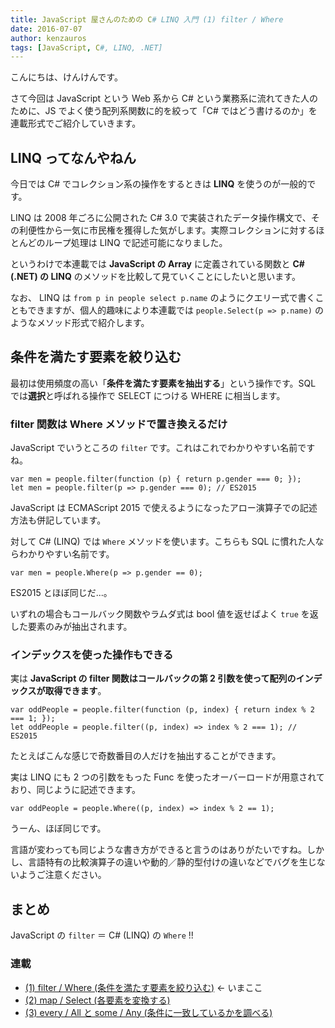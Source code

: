 ```yaml
---
title: JavaScript 屋さんのための C# LINQ 入門 (1) filter / Where
date: 2016-07-07
author: kenzauros
tags: [JavaScript, C#, LINQ, .NET]
---
```


こんにちは、けんけんです。

さて今回は JavaScript という Web 系から C# という業務系に流れてきた人のために、JS でよく使う配列系関数に的を絞って「C# ではどう書けるのか」を連載形式でご紹介していきます。

## LINQ ってなんやねん

今日では C# でコレクション系の操作をするときは **LINQ** を使うのが一般的です。

LINQ は 2008 年ごろに公開された C# 3.0 で実装されたデータ操作構文で、その利便性から一気に市民権を獲得した気がします。実際コレクションに対するほとんどのループ処理は LINQ で記述可能になりました。

というわけで本連載では **JavaScript の Array** に定義されている関数と **C#(.NET) の LINQ** のメソッドを比較して見ていくことにしたいと思います。

なお、 LINQ は `from p in people select p.name` のようにクエリー式で書くこともできますが、個人的趣味により本連載では `people.Select(p => p.name)` のようなメソッド形式で紹介します。

## 条件を満たす要素を絞り込む

最初は使用頻度の高い「**条件を満たす要素を抽出する**」という操作です。SQL では**選択**と呼ばれる操作で SELECT につける WHERE に相当します。

### filter 関数は Where メソッドで置き換えるだけ

JavaScript でいうところの `filter` です。これはこれでわかりやすい名前ですね。

```
var men = people.filter(function (p) { return p.gender === 0; });
let men = people.filter(p => p.gender === 0); // ES2015
```

JavaScript は ECMAScript 2015 で使えるようになったアロー演算子での記述方法も併記しています。

対して C# (LINQ) では `Where` メソッドを使います。こちらも SQL に慣れた人ならわかりやすい名前です。

```
var men = people.Where(p => p.gender == 0);
```

ES2015 とほぼ同じだ...。

いずれの場合もコールバック関数やラムダ式は bool 値を返せばよく `true` を返した要素のみが抽出されます。

### インデックスを使った操作もできる

実は **JavaScript の filter 関数はコールバックの第 2 引数を使って配列のインデックスが取得できます**。

```
var oddPeople = people.filter(function (p, index) { return index % 2 === 1; });
let oddPeople = people.filter((p, index) => index % 2 === 1); // ES2015
```

たとえばこんな感じで奇数番目の人だけを抽出することができます。

実は LINQ にも 2 つの引数をもった Func を使ったオーバーロードが用意されており、同じように記述できます。

```
var oddPeople = people.Where((p, index) => index % 2 == 1);
```

うーん、ほぼ同じです。

言語が変わっても同じような書き方ができると言うのはありがたいですね。しかし、言語特有の比較演算子の違いや動的／静的型付けの違いなどでバグを生じないようご注意ください。

## まとめ

JavaScript の `filter` ＝ C# (LINQ) の `Where` !!

### 連載

- [(1) filter / Where (条件を満たす要素を絞り込む)](https://mseeeen.msen.jp/linq-basic-for-javascript-programmers-1) ← いまここ
- [(2) map / Select (各要素を変換する)](https://mseeeen.msen.jp/linq-basic-for-javascript-programmers-2)
- [(3) every / All と some / Any (条件に一致しているかを調べる)](https://mseeeen.msen.jp/linq-basic-for-javascript-programmers-3)